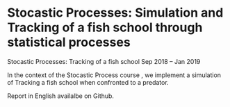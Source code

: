 # Stocastic Processes: Simulation and Tracking of a fish school through statistical processes

Stocastic Processes: Tracking of a fish school
Sep 2018 – Jan 2019

In the context of the Stocastic Process course , we implement a simulation of Tracking a fish school when confronted to a predator.

Report in English availalbe on Github.

